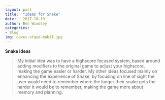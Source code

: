 ```yaml
---
layout: post
title:  "Ideas for Snake"
date:   2017-10-10
author: Ben Windley
categories: 
- Blog
img: caves-ofqud-mobil.jpg
---
```


<b>Snake Ideas</b>  <!--more-->

>My initial idea was to have a highscore focused system, based around adding modifiers to the original game to adjust your highscore, making the game easier or harder.
>My other ideas focused mainly on enhancing the experience of Snake, by focusing on line of sight the user would need to remember where the longer their snake gets the harder it would be to remember, making the game more about memory and planning.
